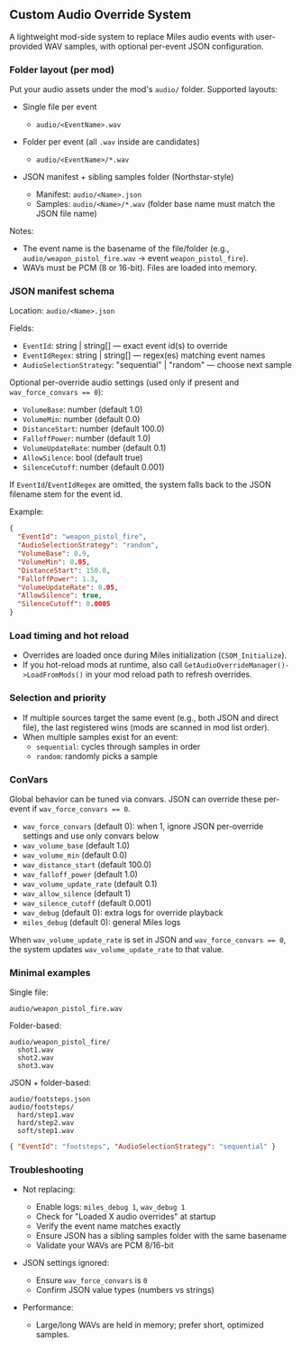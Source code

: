 ## Custom Audio Override System

A lightweight mod-side system to replace Miles audio events with user-provided WAV samples, with optional per-event JSON configuration.

### Folder layout (per mod)

Put your audio assets under the mod's `audio/` folder. Supported layouts:

- Single file per event
  - `audio/<EventName>.wav`

- Folder per event (all `.wav` inside are candidates)
  - `audio/<EventName>/*.wav`

- JSON manifest + sibling samples folder (Northstar-style)
  - Manifest: `audio/<Name>.json`
  - Samples: `audio/<Name>/*.wav` (folder base name must match the JSON file name)

Notes:
- The event name is the basename of the file/folder (e.g., `audio/weapon_pistol_fire.wav` → event `weapon_pistol_fire`).
- WAVs must be PCM (8 or 16-bit). Files are loaded into memory.

### JSON manifest schema

Location: `audio/<Name>.json`

Fields:
- `EventId`: string | string[] — exact event id(s) to override
- `EventIdRegex`: string | string[] — regex(es) matching event names
- `AudioSelectionStrategy`: "sequential" | "random" — choose next sample

Optional per-override audio settings (used only if present and `wav_force_convars == 0`):
- `VolumeBase`: number (default 1.0)
- `VolumeMin`: number (default 0.0)
- `DistanceStart`: number (default 100.0)
- `FalloffPower`: number (default 1.0)
- `VolumeUpdateRate`: number (default 0.1)
- `AllowSilence`: bool (default true)
- `SilenceCutoff`: number (default 0.001)

If `EventId`/`EventIdRegex` are omitted, the system falls back to the JSON filename stem for the event id.

Example:

```json
{
  "EventId": "weapon_pistol_fire",
  "AudioSelectionStrategy": "random",
  "VolumeBase": 0.9,
  "VolumeMin": 0.05,
  "DistanceStart": 150.0,
  "FalloffPower": 1.3,
  "VolumeUpdateRate": 0.05,
  "AllowSilence": true,
  "SilenceCutoff": 0.0005
}
```

### Load timing and hot reload

- Overrides are loaded once during Miles initialization (`CSOM_Initialize`).
- If you hot-reload mods at runtime, also call `GetAudioOverrideManager()->LoadFromMods()` in your mod reload path to refresh overrides.

### Selection and priority

- If multiple sources target the same event (e.g., both JSON and direct file), the last registered wins (mods are scanned in mod list order).
- When multiple samples exist for an event:
  - `sequential`: cycles through samples in order
  - `random`: randomly picks a sample

### ConVars

Global behavior can be tuned via convars. JSON can override these per-event if `wav_force_convars == 0`.

- `wav_force_convars` (default 0): when 1, ignore JSON per-override settings and use only convars below
- `wav_volume_base` (default 1.0)
- `wav_volume_min` (default 0.0)
- `wav_distance_start` (default 100.0)
- `wav_falloff_power` (default 1.0)
- `wav_volume_update_rate` (default 0.1)
- `wav_allow_silence` (default 1)
- `wav_silence_cutoff` (default 0.001)
- `wav_debug` (default 0): extra logs for override playback
- `miles_debug` (default 0): general Miles logs

When `wav_volume_update_rate` is set in JSON and `wav_force_convars == 0`, the system updates `wav_volume_update_rate` to that value.

### Minimal examples

Single file:
```
audio/weapon_pistol_fire.wav
```

Folder-based:
```
audio/weapon_pistol_fire/
  shot1.wav
  shot2.wav
  shot3.wav
```

JSON + folder-based:
```
audio/footsteps.json
audio/footsteps/
  hard/step1.wav
  hard/step2.wav
  soft/step1.wav
```
```json
{ "EventId": "footsteps", "AudioSelectionStrategy": "sequential" }
```

### Troubleshooting

- Not replacing:
  - Enable logs: `miles_debug 1`, `wav_debug 1`
  - Check for "Loaded X audio overrides" at startup
  - Verify the event name matches exactly
  - Ensure JSON has a sibling samples folder with the same basename
  - Validate your WAVs are PCM 8/16-bit

- JSON settings ignored:
  - Ensure `wav_force_convars` is `0`
  - Confirm JSON value types (numbers vs strings)

- Performance:
  - Large/long WAVs are held in memory; prefer short, optimized samples.



